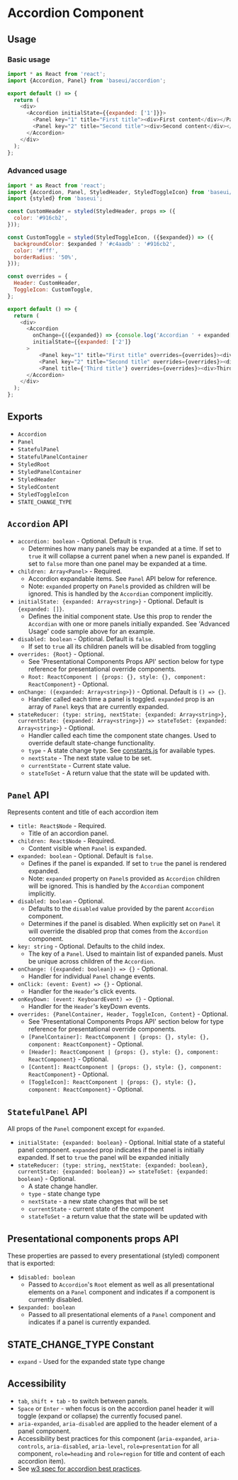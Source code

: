 # Accordion Component

## Usage

### Basic usage

```js
import * as React from 'react';
import {Accordion, Panel} from 'baseui/accordion';

export default () => {
  return (
    <div>
      <Accordion initialState={{expanded: ['1']}}>
        <Panel key="1" title="First title"><div>First content</div></Panel>
        <Panel key="2" title="Second title"><div>Second content</div></Panel>
      </Accordion>
    </div>
  );
};
```

### Advanced usage

```js
import * as React from 'react';
import {Accordion, Panel, StyledHeader, StyledToggleIcon} from 'baseui/accordion';
import {styled} from 'baseui';

const CustomHeader = styled(StyledHeader, props => ({
  color: '#916cb2',
}));

const CustomToggle = styled(StyledToggleIcon, ({$expanded}) => ({
  backgroundColor: $expanded ? '#c4aadb' : '#916cb2',
  color: '#fff',
  borderRadius: '50%',
}));

const overrides = {
  Header: CustomHeader,
  ToggleIcon: CustomToggle,
};

export default () => {
  return (
    <div>
      <Accordion
        onChange={({expanded}) => {console.log('Accordian ' + expanded[0] + ' is expanded')}}
        initialState={{expanded: ['2']}
      >
          <Panel key="1" title="First title" overrides={overrides}><div>First content</div></Panel>
          <Panel key="2" title="Second title" overrides={overrides}><div>Second content</div></Panel>
          <Panel title={'Third title'} overrides={overrides}><div>Third content</div></Panel>
      </Accordion>
    </div>
  );
};
```

## Exports

* `Accordion`
* `Panel`
* `StatefulPanel`
* `StatefulPanelContainer`
* `StyledRoot`
* `StyledPanelContainer`
* `StyledHeader`
* `StyledContent`
* `StyledToggleIcon`
* `STATE_CHANGE_TYPE`

## `Accordion` API

* `accordion: boolean` - Optional. Default is `true`.
  * Determines how many panels may be expanded at a time. If set to `true` it will collapse a
    current panel when a new panel is expanded. If set to `false` more than one panel may be
    expanded at a time.
* `children: Array<Panel>` - Required.
  * Accordion expandable items. See `Panel` API below for reference.
  * Note: `expanded` property on `Panel`s provided as children will be ignored. This is handled
    by the `Accordian` component implicitly.
* `initialState: {expanded: Array<string>}` - Optional. Default is `{expanded: []}`.
  * Defines the initial component state. Use this prop to render the `Accordian` with one or more
    panels initially expanded. See 'Advanced Usage' code sample above for an example.
* `disabled: boolean` - Optional. Default is `false`.
  * If set to `true` all its children panels will be disabled from toggling
* `overrides: {Root}` - Optional.
  * See 'Presentational Components Props API' section below for type reference for presentational
    override components.
  * `Root: ReactComponent | {props: {}, style: {}, component: ReactComponent}` - Optional.
* `onChange: ({expanded: Array<string>})` - Optional. Default is `() => {}`.
  * Handler called each time a panel is toggled. `expanded` prop is an array of `Panel` keys that
    are currently expanded.
* `stateReducer: (type: string, nextState: {expanded: Array<string>}, currentState: {expanded: Array<string>}) => stateToSet: {expanded: Array<string>}` - Optional.
  * Handler called each time the component state changes. Used to override default state-change functionality.
  * `type` - A state change type. See [constants.js](./constants.js) for available types.
  * `nextState` -  The next state value to be set.
  * `currentState` - Current state value.
  * `stateToSet` - A return value that the state will be updated with.

## `Panel` API

Represents content and title of each accordion item

* `title: React$Node` - Required.
  * Title of an accordion panel.
* `children: React$Node` - Required.
  * Content visible when `Panel` is expanded.
* `expanded: boolean` - Optional. Default is `false`.
  * Defines if the panel is expanded. If set to `true` the panel is rendered expanded.
  * Note: `expanded` property on `Panel`s provided as `Accordion` children will be ignored. This
    is handled by the `Accordian` component implicitly.
* `disabled: boolean` - Optional.
  * Defaults to the `disabled` value provided by the parent `Accordion` component.
  * Determines if the panel is disabled. When explicitly set on `Panel` it will override the disabled
    prop that comes from the `Accordion` component.
* `key: string` - Optional. Defaults to the child index.
  * The key of a `Panel`. Used to maintain list of expanded panels. Must be unique across children
    of the `Accordion`.
* `onChange: ({expanded: boolean}) => {}` - Optional.
  * Handler for individual `Panel` change events.
* `onClick: (event: Event) => {}` - Optional.
  * Handler for the `Header`'s click events.
* `onKeyDown: (event: KeyboardEvent) => {}` - Optional.
  * Handler for the `Header`'s keyDown events.
* `overrides: {PanelContainer, Header, ToggleIcon, Content}` - Optional.
  * See 'Presentational Components Props API' section below for type reference for presentational
    override components.
  * `[PanelContainer]: ReactComponent | {props: {}, style: {}, component: ReactComponent}` - Optional.
  * `[Header]: ReactComponent | {props: {}, style: {}, component: ReactComponent}` - Optional.
  * `[Content]: ReactComponent | {props: {}, style: {}, component: ReactComponent}` - Optional.
  * `[ToggleIcon]: ReactComponent | {props: {}, style: {}, component: ReactComponent}` - Optional.

## `StatefulPanel` API

All props of the `Panel` component except for `expanded`.

* `initialState: {expanded: boolean}` - Optional.
  Initial state of a stateful panel component. `expanded` prop indicates if the panel is initially expanded. If set to `true` the panel will be expanded initially
* `stateReducer: (type: string, nextState: {expanded: boolean}, currentState: {expanded: boolean}) => stateToSet: {expanded: boolean}` - Optional.
  * A state change handler.
  * `type` - state change type
  * `nextState` - a new state changes that will be set
  * `currentState` - current state of the component
  * `stateToSet` - a return value that the state will be updated with

## Presentational components props API

These properties are passed to every presentational (styled) component that is exported:

* `$disabled: boolean`
  * Passed to `Accordion`'s `Root` element as well as all presentational elements on a `Panel`
    component and indicates if a component is currently disabled.
* `$expanded: boolean`
  * Passed to all presentational elements of a `Panel` component and indicates if a panel is
    currently expanded.

## STATE_CHANGE_TYPE Constant

* `expand` - Used for the expanded state type change

## Accessibility

* `tab`, `shift + tab` - to switch between panels.
* `Space` or `Enter` - when focus is on the accordion panel header it will toggle (expand or
  collapse) the currently focused panel.
* `aria-expanded`, `aria-disabled` are applied to the header element of a panel component.
* Accessibility best practices for this component (`aria-expanded`, `aria-controls`,
  `aria-disabled`, `aria-level`, `role=presentation` for all component, `role=heading` and
  `role=region` for title and content of each accordion item).
* See [w3 spec for accordion best practices](w3.org/TR/wai-aria-practices-1.1/examples/accordion/accordion.html).
